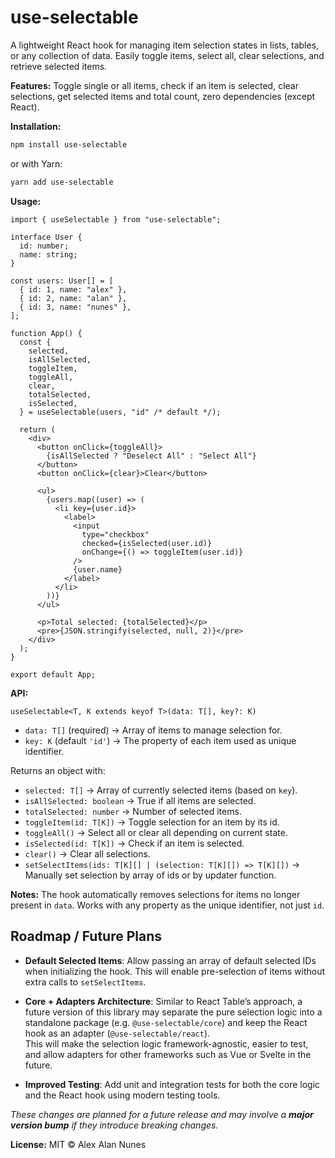 # use-selectable

A lightweight React hook for managing item selection states in lists, tables, or any collection of data. Easily toggle items, select all, clear selections, and retrieve selected items.

**Features:** Toggle single or all items, check if an item is selected, clear selections, get selected items and total count, zero dependencies (except React).

**Installation:**

```bash
npm install use-selectable
```

or with Yarn:

```bash
yarn add use-selectable
```

**Usage:**

```tsx
import { useSelectable } from "use-selectable";

interface User {
  id: number;
  name: string;
}

const users: User[] = [
  { id: 1, name: "alex" },
  { id: 2, name: "alan" },
  { id: 3, name: "nunes" },
];

function App() {
  const {
    selected,
    isAllSelected,
    toggleItem,
    toggleAll,
    clear,
    totalSelected,
    isSelected,
  } = useSelectable(users, "id" /* default */);

  return (
    <div>
      <button onClick={toggleAll}>
        {isAllSelected ? "Deselect All" : "Select All"}
      </button>
      <button onClick={clear}>Clear</button>

      <ul>
        {users.map((user) => (
          <li key={user.id}>
            <label>
              <input
                type="checkbox"
                checked={isSelected(user.id)}
                onChange={() => toggleItem(user.id)}
              />
              {user.name}
            </label>
          </li>
        ))}
      </ul>

      <p>Total selected: {totalSelected}</p>
      <pre>{JSON.stringify(selected, null, 2)}</pre>
    </div>
  );
}

export default App;
```

**API:**

`useSelectable<T, K extends keyof T>(data: T[], key?: K)`

- `data: T[]` (required) → Array of items to manage selection for.
- `key: K` (default `'id'`) → The property of each item used as unique identifier.

Returns an object with:

- `selected: T[]` → Array of currently selected items (based on `key`).
- `isAllSelected: boolean` → True if all items are selected.
- `totalSelected: number` → Number of selected items.
- `toggleItem(id: T[K])` → Toggle selection for an item by its id.
- `toggleAll()` → Select all or clear all depending on current state.
- `isSelected(id: T[K])` → Check if an item is selected.
- `clear()` → Clear all selections.
- `setSelectItems(ids: T[K][] | (selection: T[K][]) => T[K][])` → Manually set selection by array of ids or by updater function.

**Notes:** The hook automatically removes selections for items no longer present in `data`. Works with any property as the unique identifier, not just `id`.

## Roadmap / Future Plans

- **Default Selected Items**: Allow passing an array of default selected IDs when initializing the hook. This will enable pre-selection of items without extra calls to `setSelectItems`.

- **Core + Adapters Architecture**: Similar to React Table’s approach, a future version of this library may separate the pure selection logic into a standalone package (e.g. `@use-selectable/core`) and keep the React hook as an adapter (`@use-selectable/react`).  
  This will make the selection logic framework-agnostic, easier to test, and allow adapters for other frameworks such as Vue or Svelte in the future.

- **Improved Testing**: Add unit and integration tests for both the core logic and the React hook using modern testing tools.

*These changes are planned for a future release and may involve a **major version bump** if they introduce breaking changes.*


**License:** MIT © Alex Alan Nunes
